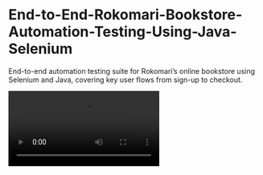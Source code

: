 # End-to-End-Rokomari-Bookstore-Automation-Testing-Using-Java-Selenium
End-to-end automation testing suite for Rokomari’s online bookstore using Selenium and Java, covering key user flows from sign-up to checkout.

<video src="[path/to/demo.mp4](https://youtu.be/2-FjDvooIL0)" controls="controls" style="max-width: 100%;">
    Your browser does not support the video tag.
</video>
